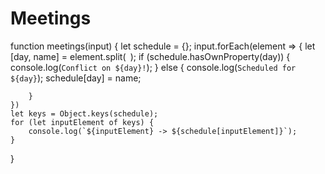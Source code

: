 # Meetings

function meetings(input) {
    let schedule = {};
    input.forEach(element => {
        let [day, name] = element.split(` `);
        if (schedule.hasOwnProperty(day)) {
            console.log(`Conflict on ${day}!`);
        } else {
            console.log(`Scheduled for ${day}`);
            schedule[day] = name;

        }
    })
    let keys = Object.keys(schedule);
    for (let inputElement of keys) {
        console.log(`${inputElement} -> ${schedule[inputElement]}`);
    }
}
